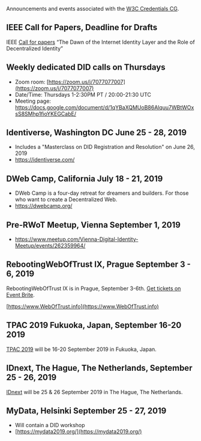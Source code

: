 Announcements and events associated with the [W3C Credentials CG](https://w3c-ccg.github.io).

## IEEE Call for Papers, Deadline for Drafts 

IEEE [Call for papers](https://www.comsoc.org/publications/magazines/ieee-communications-standards-magazine/cfp/dawn-internet-identity-layer-and) “The Dawn of the Internet Identity Layer and the Role of Decentralized Identity”

## Weekly dedicated DID calls on Thursdays

- Zoom room: [https://zoom.us/j/7077077007](https://zoom.us/j/7077077007)
- Date/Time: Thursdays 1-2:30PM PT / 20:00-21:30 UTC
- Meeting page: https://docs.google.com/document/d/1qYBaXQMUoB86Alquu7WBtWOxsS8SMhp1fioYKEGCabE/

## Identiverse, Washington DC June 25 - 28, 2019

- Includes a "Masterclass on DID Registration and Resolution" on June 26, 2019
- https://identiverse.com/

## DWeb Camp, California July 18 - 21, 2019

- DWeb Camp is a four-day retreat for dreamers and builders. For those who want to create a Decentralized Web.
- https://dwebcamp.org/

## Pre-RWoT Meetup, Vienna September 1, 2019

- https://www.meetup.com/Vienna-Digital-Identity-Meetup/events/262359964/

## RebootingWebOfTrust IX, Prague September 3 - 6, 2019

RebootingWebOfTrust IX is in Prague, September 3-6th. [Get tickets on Event Brite](http://rwot9.eventbrite.com).

[https://www.WebOfTrust.info](https://www.WebOfTrust.info)

## TPAC 2019 Fukuoka, Japan, September 16-20 2019

[TPAC 2019](https://www.w3.org/2019/09/TPAC/) will be 16-20 September 2019 in Fukuoka, Japan.

## IDnext, The Hague, The Netherlands, September 25 - 26, 2019

[IDnext](https://www.idnext.eu/en/events/annual-idnext-2019/) will be 25 & 26 September 2019 in The Hague, The Netherlands.

## MyData, Helsinki September 25 - 27, 2019

- Will contain a DID workshop
- [https://mydata2019.org/](https://mydata2019.org/)



